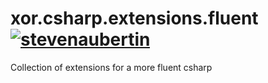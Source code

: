 # xor.csharp.extensions.fluent [![stevenaubertin](https://circleci.com/gh/stevenaubertin/xor.csharp.extensions.fluent.svg?style=svg)](https://app.circleci.com/github/stevenaubertin/xor.csharp.extensions.fluent/pipelines?branch=master)
Collection of extensions for a more fluent csharp
